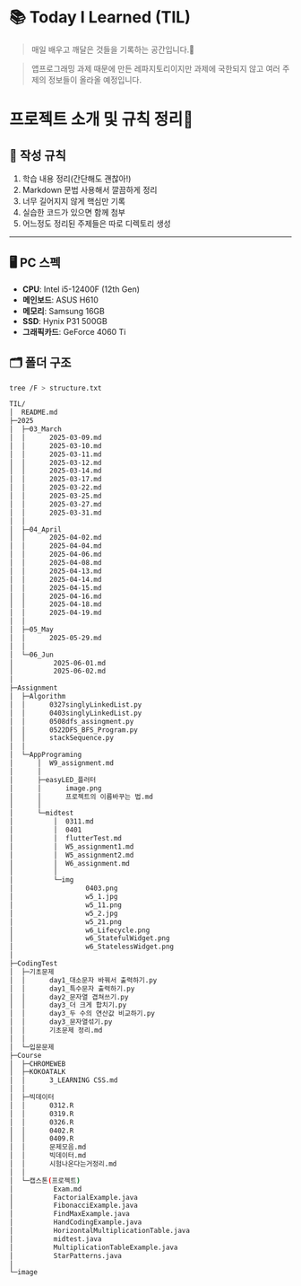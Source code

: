 # 📚 Today I Learned (TIL)

> 매일 배우고 깨달은 것들을 기록하는 공간입니다.💪

> 앱프로그래밍 과제 때문에 만든 레파지토리이지만 과제에 국한되지 않고 여러 주제의 정보들이 올라올 예정입니다.

# 프로젝트 소개 및 규칙 정리🥵

## 📌 작성 규칙

1. 학습 내용 정리(간단해도 괜찮아!)
2. Markdown 문법 사용해서 깔끔하게 정리
3. 너무 길어지지 않게 핵심만 기록
4. 실습한 코드가 있으면 함께 첨부
5. 어느정도 정리된 주제들은 따로 디렉토리 생성

---

## 🖥️ PC 스펙

- **CPU**: Intel i5-12400F (12th Gen)
- **메인보드**: ASUS H610
- **메모리**: Samsung 16GB
- **SSD**: Hynix P31 500GB
- **그래픽카드**: GeForce 4060 Ti

## 🗂️ 폴더 구조
```bash
tree /F > structure.txt
```

```bash
TIL/
│  README.md
├─2025
│  ├─03_March
│  │      2025-03-09.md
│  │      2025-03-10.md
│  │      2025-03-11.md
│  │      2025-03-12.md
│  │      2025-03-14.md
│  │      2025-03-17.md
│  │      2025-03-22.md
│  │      2025-03-25.md
│  │      2025-03-27.md
│  │      2025-03-31.md
│  │      
│  ├─04_April
│  │      2025-04-02.md
│  │      2025-04-04.md
│  │      2025-04-06.md
│  │      2025-04-08.md
│  │      2025-04-13.md
│  │      2025-04-14.md
│  │      2025-04-15.md
│  │      2025-04-16.md
│  │      2025-04-18.md
│  │      2025-04-19.md
│  │      
│  ├─05_May
│  │      2025-05-29.md
│  │      
│  └─06_Jun
│          2025-06-01.md
│          2025-06-02.md
│          
├─Assignment
│  ├─Algorithm
│  │      0327singlyLinkedList.py
│  │      0403singlyLinkedList.py
│  │      0508dfs_assingment.py
│  │      0522DFS_BFS_Program.py
│  │      stackSequence.py
│  │      
│  └─AppPrograming
│      │  W9_assignment.md
│      │  
│      ├─easyLED_플러터
│      │      image.png
│      │      프로젝트의 이름바꾸는 법.md
│      │      
│      └─midtest
│          │  0311.md
│          │  0401
│          │  flutterTest.md
│          │  W5_assignment1.md
│          │  W5_assignment2.md
│          │  W6_assignment.md
│          │  
│          └─img
│                  0403.png
│                  w5_1.jpg
│                  w5_11.png
│                  w5_2.jpg
│                  w5_21.png
│                  w6_Lifecycle.png
│                  w6_StatefulWidget.png
│                  w6_StatelessWidget.png
│                  
├─CodingTest
│  ├─기초문제
│  │      day1_대소문자 바꿔서 출력하기.py
│  │      day1_특수문자 출력하기.py
│  │      day2_문자열 겹쳐쓰기.py
│  │      day3_더 크게 합치기.py
│  │      day3_두 수의 연산값 비교하기.py
│  │      day3_문자열섞기.py
│  │      기초문제 정리.md
│  │      
│  └─입문문제
├─Course
│  ├─CHROMEWEB
│  ├─KOKOATALK
│  │      3_LEARNING CSS.md
│  │      
│  ├─빅데이터
│  │      0312.R
│  │      0319.R
│  │      0326.R
│  │      0402.R
│  │      0409.R
│  │      문제모음.md
│  │      빅데이터.md
│  │      시험나온다는거정리.md
│  │      
│  └─캡스톤(프로젝트)
│          Exam.md
│          FactorialExample.java
│          FibonacciExample.java
│          FindMaxExample.java
│          HandCodingExample.java
│          HorizontalMultiplicationTable.java
│          midtest.java
│          MultiplicationTableExample.java
│          StarPatterns.java
│          
└─image

```
